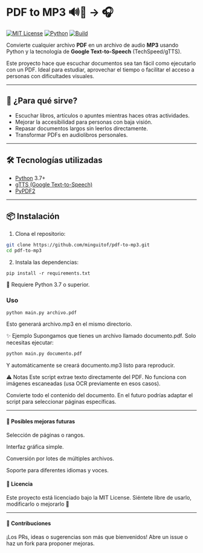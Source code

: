 # PDF to MP3 🔊📄 → 🎧

[![MIT License](https://img.shields.io/badge/license-MIT-blue.svg)](LICENSE)
[![Python](https://img.shields.io/badge/python-3.7%2B-blue)](https://www.python.org/)
[![Build](https://img.shields.io/badge/build-passing-brightgreen)](https://github.com/minguitof/pdf-to-mp3/actions)

Convierte cualquier archivo **PDF** en un archivo de audio **MP3** usando Python y la tecnología de **Google Text-to-Speech** (TechSpeed/gTTS).

Este proyecto hace que escuchar documentos sea tan fácil como ejecutarlo con un PDF. Ideal para estudiar, aprovechar el tiempo o facilitar el acceso a personas con dificultades visuales.

---

## 🚀 ¿Para qué sirve?

- Escuchar libros, artículos o apuntes mientras haces otras actividades.
- Mejorar la accesibilidad para personas con baja visión.
- Repasar documentos largos sin leerlos directamente.
- Transformar PDFs en audiolibros personales.

---

## 🛠️ Tecnologías utilizadas

- [Python](https://www.python.org/) 3.7+
- [gTTS (Google Text-to-Speech)](https://pypi.org/project/gTTS/)
- [PyPDF2](https://pypi.org/project/PyPDF2/)

---

## 📦 Instalación

1. Clona el repositorio:

```bash
git clone https://github.com/minguitof/pdf-to-mp3.git
cd pdf-to-mp3
```

2. Instala las dependencias:

```
pip install -r requirements.txt
```
🧪 Requiere Python 3.7 o superior.

### Uso
```
python main.py archivo.pdf
```
Esto generará archivo.mp3 en el mismo directorio.

✨ Ejemplo
Supongamos que tienes un archivo llamado documento.pdf. Solo necesitas ejecutar:

```bash
python main.py documento.pdf
```
Y automáticamente se creará documento.mp3 listo para reproducir.

⚠️ Notas
Este script extrae texto directamente del PDF. No funciona con imágenes escaneadas (usa OCR previamente en esos casos).

Convierte todo el contenido del documento. En el futuro podrías adaptar el script para seleccionar páginas específicas.

----------

#### 🧩 Posibles mejoras futuras

Selección de páginas o rangos.

Interfaz gráfica simple.

Conversión por lotes de múltiples archivos.

Soporte para diferentes idiomas y voces.

#### 📄 Licencia
Este proyecto está licenciado bajo la MIT License.
Siéntete libre de usarlo, modificarlo o mejorarlo 🙌

----------

#### 🤝 Contribuciones
¡Los PRs, ideas o sugerencias son más que bienvenidos!
Abre un issue o haz un fork para proponer mejoras.
